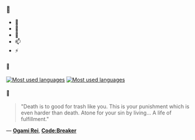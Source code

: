 ### 👋

- 🔭
- 🌱
- 💬
- 📫
- ⚡

#### 🧏

[![Most used languages](https://github-readme-stats-aynah.vercel.app/api/top-langs/?username=aynh&theme=solarized-dark&langs_count=6&layout=compact&hide_title=true)](https://github.com/anuraghazra/github-readme-stats#gh-dark-mode-only)
[![Most used languages](https://github-readme-stats-aynah.vercel.app/api/top-langs/?username=aynh&theme=solarized-light&langs_count=6&layout=compact&hide_title=true)](https://github.com/anuraghazra/github-readme-stats#gh-light-mode-only)

#### 💬

> "Death is to good for trash like you. This is your punishment which is even harder than death. Atone for your sin by living... A life of fulfillment."

&mdash; [**Ogami Rei**](https://myanimelist.net/character.php?q=Ogami%20Rei&cat=character), [**Code:Breaker**](https://myanimelist.net/search/all?q=Code%3ABreaker&cat=all)
